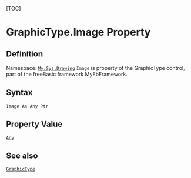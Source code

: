 [TOC]
# GraphicType.Image Property

## Definition
Namespace: [`My.Sys.Drawing`](My.Sys.Drawing.md)
`Image` is property of the GraphicType control, part of the freeBasic framework MyFbFramework.
## Syntax
```freeBasic
Image As Any Ptr
```
## Property Value
[`Any`]("https://www.freebasic.net/wiki/KeyPgAny")
## See also
[`GraphicType`](GraphicType.md)
